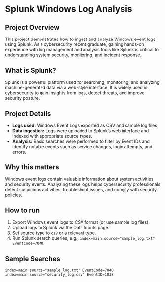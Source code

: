 # Splunk Windows Log Analysis

## Project Overview
This project demonstrates how to ingest and analyze Windows event logs using Splunk. As a cybersecurity recent graduate, gaining hands-on experience with log management and analysis tools like Splunk is critical to understanding system security, monitoring, and incident response.

## What is Splunk?
Splunk is a powerful platform used for searching, monitoring, and analyzing machine-generated data via a web-style interface. It is widely used in cybersecurity to gain insights from logs, detect threats, and improve security posture.

## Project Details
- **Logs used:** Windows Event Logs exported as CSV and sample log files.
- **Data ingestion:** Logs were uploaded to Splunk’s web interface and indexed with appropriate source types.
- **Analysis:** Basic searches were performed to filter by Event IDs and identify notable events such as service changes, login attempts, and errors.

## Why this matters
Windows event logs contain valuable information about system activities and security events. Analyzing these logs helps cybersecurity professionals detect suspicious activities, troubleshoot issues, and comply with security policies.

## How to run
1. Export Windows event logs to CSV format (or use sample log files).
2. Upload logs to Splunk via the Data Inputs page.
3. Set source type to `csv` or a relevant type.
4. Run Splunk search queries, e.g., `index=main source="sample_log.txt" EventCode=7040`.

## Sample Searches
```splunk
index=main source="sample_log.txt" EventCode=7040
index=main source="security_log.csv" EventID=1038
